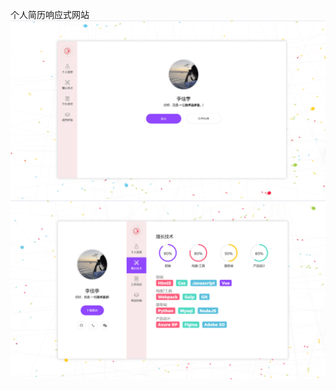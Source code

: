 个人简历响应式网站
![个人简历响应式网站2](https://github.com/lijiaji20/-/blob/main/images/%E4%B8%AA%E4%BA%BA%E7%AE%80%E5%8E%86%E5%93%8D%E5%BA%94%E5%BC%8F%E7%BD%91%E7%AB%991.png)
![个人简历响应式网站](https://github.com/lijiaji20/-/blob/main/images/%E4%B8%AA%E4%BA%BA%E7%AE%80%E5%8E%86%E5%93%8D%E5%BA%94%E5%BC%8F%E7%BD%91%E7%AB%99.png)

